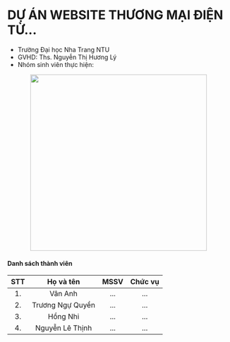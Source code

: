 # DỰ ÁN WEBSITE THƯƠNG MẠI ĐIỆN TỬ...

- Trường Đại học Nha Trang NTU
- GVHD: Ths. Nguyễn Thị Hương Lý
- Nhóm sinh viên thực hiện:

<div align="center">
    <img height="400" src="https://i.pinimg.com/originals/ff/fc/5a/fffc5a92c68455f331036891970b1fb9.gif"></img>
</div>

#### Danh sách thành viên

| STT |    Họ và tên     | MSSV | Chức vụ |
| :-: | :--------------: | :--: | :-----: |
| 1.  |     Vân Anh      | ...  |   ...   |
| 2.  | Trương Ngự Quyền | ...  |   ...   |
| 3.  |     Hồng Nhi     | ...  |   ...   |
| 4.  | Nguyễn Lê Thịnh  | ...  |   ...   |
